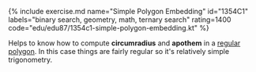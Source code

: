 {% include exercise.md name="Simple Polygon Embedding" id="1354C1" labels="binary search, geometry, math, ternary search" rating=1400 code="edu/edu87/1354c1-simple-polygon-embedding.kt" %}

Helps to know how to compute __circumradius__ and __apothem__ in a [regular polygon](https://en.wikipedia.org/wiki/Regular_polygon#Circumradius).  In this case things are fairly regular so it's relatively simple trigonometry.
